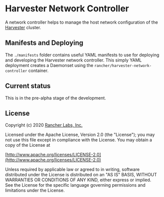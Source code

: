 Harvester Network Controller
========
A network controller helps to manage the host network configuration of the [Harvester](https://github.com/rancher/harvester) cluster.

## Manifests and Deploying
The `./manifests` folder contains useful YAML manifests to use for deploying and developing the Harvester network controller. 
This simply YAML deployment creates a Daemonset using the `rancher/harvester-network-controller` container.

## Current status

This is in the pre-alpha stage of the development.

## License
Copyright (c) 2020 [Rancher Labs, Inc.](http://rancher.com)

Licensed under the Apache License, Version 2.0 (the "License");
you may not use this file except in compliance with the License.
You may obtain a copy of the License at

[http://www.apache.org/licenses/LICENSE-2.0](http://www.apache.org/licenses/LICENSE-2.0)

Unless required by applicable law or agreed to in writing, software
distributed under the License is distributed on an "AS IS" BASIS,
WITHOUT WARRANTIES OR CONDITIONS OF ANY KIND, either express or implied.
See the License for the specific language governing permissions and
limitations under the License.
